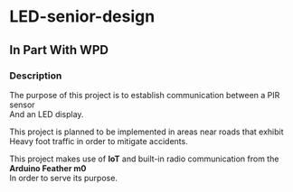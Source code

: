 
# LED-senior-design

## In Part With WPD

### Description

The purpose of this project is to establish communication between a PIR sensor  
And an LED display.  

This project is planned to be implemented in areas near roads that exhibit  
Heavy foot traffic in order to mitigate accidents.  

This project makes use of **IoT** and built-in radio communication from the **Arduino Feather m0**  
In order to serve its purpose.
